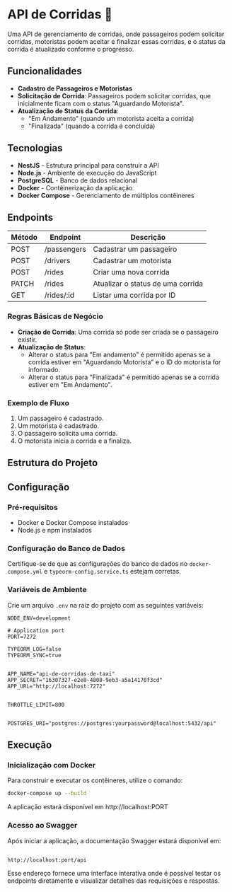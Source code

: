 # API de Corridas 🚗

Uma API de gerenciamento de corridas, onde passageiros podem solicitar corridas, motoristas podem aceitar e finalizar essas corridas, e o status da corrida é atualizado conforme o progresso.

## Funcionalidades

- **Cadastro de Passageiros e Motoristas**
- **Solicitação de Corrida**: Passageiros podem solicitar corridas, que inicialmente ficam com o status "Aguardando Motorista".
- **Atualização de Status da Corrida**:
  - "Em Andamento" (quando um motorista aceita a corrida)
  - "Finalizada" (quando a corrida é concluída)

## Tecnologias

- **NestJS** - Estrutura principal para construir a API
- **Node.js** - Ambiente de execução do JavaScript
- **PostgreSQL** - Banco de dados relacional
- **Docker** - Contêinerização da aplicação
- **Docker Compose** - Gerenciamento de múltiplos contêineres

## Endpoints

| Método | Endpoint      | Descrição                                  |
|--------|---------------|--------------------------------------------|
| POST   | /passengers   | Cadastrar um passageiro                    |
| POST   | /drivers      | Cadastrar um motorista                     |
| POST   | /rides        | Criar uma nova corrida                     |
| PATCH  | /rides        | Atualizar o status de uma corrida          |
| GET    | /rides/:id    | Listar uma corrida por ID                  |

### Regras Básicas de Negócio

- **Criação de Corrida**: Uma corrida só pode ser criada se o passageiro existir.
- **Atualização de Status**:
  - Alterar o status para "Em andamento" é permitido apenas se a corrida estiver em "Aguardando Motorista" e o ID do motorista for informado.
  - Alterar o status para "Finalizada" é permitido apenas se a corrida estiver em "Em Andamento".

### Exemplo de Fluxo

1. Um passageiro é cadastrado.
2. Um motorista é cadastrado.
3. O passageiro solicita uma corrida.
4. O motorista inicia a corrida e a finaliza.

## Estrutura do Projeto



## Configuração

### Pré-requisitos

- Docker e Docker Compose instalados
- Node.js e npm instalados

### Configuração do Banco de Dados

Certifique-se de que as configurações do banco de dados no `docker-compose.yml` e `typeorm-config.service.ts` estejam corretas.

### Variáveis de Ambiente

Crie um arquivo `.env` na raiz do projeto com as seguintes variáveis:

```plaintext
NODE_ENV=development

# Application port
PORT=7272

TYPEORM_LOG=false
TYPEORM_SYNC=true


APP_NAME="api-de-corridas-de-taxi"
APP_SECRET="16307327-e2e8-4808-9eb3-a5a14170f3cd"
APP_URL="http://localhost:7272"


THROTTLE_LIMIT=800


POSTGRES_URI="postgres://postgres:yourpassword@localhost:5432/api"

```


## Execução

### Inicialização com Docker

Para construir e executar os contêineres, utilize o comando:

```bash
docker-compose up --build
```
A aplicação estará disponível em http://localhost:PORT


### Acesso ao Swagger
Após iniciar a aplicação, a documentação Swagger estará disponível em:

``` bash

http://localhost:port/api

```

Esse endereço fornece uma interface interativa onde é possível testar os endpoints diretamente e visualizar detalhes das requisições e respostas.